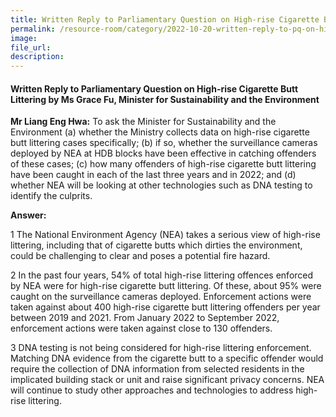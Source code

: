 ```yaml
---  
title: Written Reply to Parliamentary Question on High-rise Cigarette Butt Littering by Ms Grace Fu, Minister for Sustainability and the Environment
permalink: /resource-room/category/2022-10-20-written-reply-to-pq-on-high-rise-cigarette-butt-littering/
image:  
file_url:  
description:  
---  
```

#### Written Reply to Parliamentary Question on High-rise Cigarette Butt Littering by Ms Grace Fu, Minister for Sustainability and the Environment

**Mr Liang Eng Hwa:** To ask the Minister for Sustainability and the Environment (a) whether the Ministry collects data on high-rise cigarette butt littering cases specifically; (b) if so, whether the surveillance cameras deployed by NEA at HDB blocks have been effective in catching offenders of these cases; (c) how many offenders of high-rise cigarette butt littering have been caught in each of the last three years and in 2022; and (d) whether NEA will be looking at other technologies such as DNA testing to identify the culprits.

**Answer:**

1 The National Environment Agency (NEA) takes a serious view of high-rise littering, including that of cigarette butts which dirties the environment, could be challenging to clear and poses a potential fire hazard.

2 In the past four years, 54% of total high-rise littering offences enforced by NEA were for high-rise cigarette butt littering. Of these, about 95% were caught on the surveillance cameras deployed. Enforcement actions were taken against about 400 high-rise cigarette butt littering offenders per year between 2019 and 2021. From January 2022 to September 2022, enforcement actions were taken against close to 130 offenders.

3 DNA testing is not being considered for high-rise littering enforcement. Matching DNA evidence from the cigarette butt to a specific offender would require the collection of DNA information from selected residents in the implicated building stack or unit and raise significant privacy concerns. NEA will continue to study other approaches and technologies to address high-rise littering.
